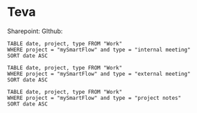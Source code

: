 # Teva

Sharepoint: 
GIthub:


```dataview
TABLE date, project, type FROM "Work"
WHERE project = "mySmartFlow" and type = "internal meeting"
SORT date ASC
```

```dataview
TABLE date, project, type FROM "Work"
WHERE project = "mySmartFlow" and type = "external meeting"
SORT date ASC
```

```dataview
TABLE date, project, type FROM "Work"
WHERE project = "mySmartFlow" and type = "project notes"
SORT date ASC
```

